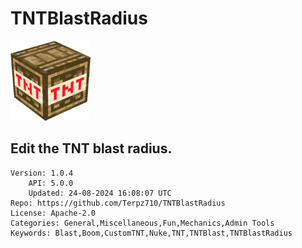 # TNTBlastRadius
<img src="https://raw.githubusercontent.com/Terpz710/TNTBlastRadius/5cd18617758c3d101c8a156cc3e9160cb7921a23/icon.png" width="128" height="128" />

## Edit the TNT blast radius.
```properties
Version: 1.0.4
    API: 5.0.0
    Updated: 24-08-2024 16:08:07 UTC
Repo: https://github.com/Terpz710/TNTBlastRadius
License: Apache-2.0
Categories: General,Miscellaneous,Fun,Mechanics,Admin Tools
Keywords: Blast,Boom,CustomTNT,Nuke,TNT,TNTBlast,TNTBlastRadius
```